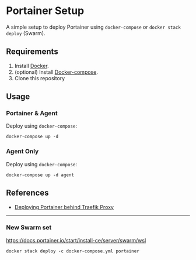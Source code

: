 # Portainer Setup

A simple setup to deploy Portainer using `docker-compose` or `docker stack deploy` (Swarm).

## Requirements

1. Install [Docker](http://docker.io).
2. (optional) Install [Docker-compose](http://docs.docker.com/compose/install/).
3. Clone this repository

## Usage

### Portainer & Agent

Deploy using `docker-compose`:
```
docker-compose up -d
```
### Agent Only
Deploy using `docker-compose`:
```
docker-compose up -d agent
```

## References
- [Deploying Portainer behind Traefik Proxy](https://docs.portainer.io/advanced/reverse-proxy/traefik)


---
### New Swarm set
https://docs.portainer.io/start/install-ce/server/swarm/wsl

```
docker stack deploy -c docker-compose.yml portainer
```